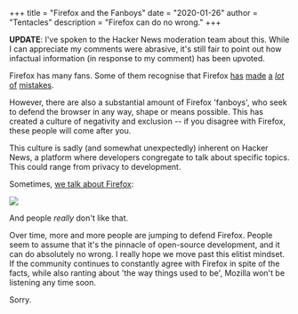 +++
title = "Firefox and the Fanboys"
date = "2020-01-26"
author = "Tentacles"
description = "Firefox can do no wrong."
+++

**UPDATE**: I've spoken to the Hacker News moderation team about this. While I can appreciate my comments were abrasive, it's still fair to point out how infactual information (in response to my comment) has been upvoted.


Firefox has many fans. Some of them recognise that Firefox [has](https://www.reddit.com/r/firefox/comments/jybx2w/uh_why_is_firefox_showing_me_sponsored_links_in/) [made](https://www.reddit.com/r/firefox/comments/6n52gd/addonsmozillaorg_and_aboutaddons_disable_google/dk7bqxw) [a](https://techcrunch.com/2017/11/14/mozilla-terminates-its-deal-with-yahoo-and-makes-google-the-default-in-firefox-again/) [*lot*](https://www.reddit.com/r/firefox/comments/bkgfk0/an_open_letter_of_frustration/) [of](https://www.reddit.com/r/firefox/comments/3i5dqq/an_open_letter_from_a_concerned_user/) [mistakes](https://www.reddit.com/r/firefox/comments/5qjzie/i_cannot_continue_working_on_my_addons_anymore_im/).

However, there are also a substantial amount of Firefox 'fanboys', who seek to defend the browser in any way, shape or means possible. This has created a culture of negativity and exclusion -- if you disagree with Firefox, these people will come after you.

This culture is sadly (and somewhat unexpectedly) inherent on Hacker News, a platform where developers congregate to talk about specific topics. This could range from privacy to development. 

Sometimes, [we talk about Firefox](https://reports.exodus-privacy.eu.org/en/reports/org.mozilla.firefox/latest/):

![](https://i.imgur.com/MVxrCdA.png)

And people *really* don't like that.

Over time, more and more people are jumping to defend Firefox. People seem to assume that it's the pinnacle of open-source development, and it can do absolutely no wrong. I really hope we move past this elitist mindset. If the community continues to constantly agree with Firefox in spite of the facts, while also ranting about 'the way things used to be', Mozilla won't be listening any time soon.

Sorry.
<!--stackedit_data:
eyJoaXN0b3J5IjpbLTg5MDY1NjEyMSwtMTk4NDg3MjQ5NywxND
Q2MTAyNTVdfQ==
-->